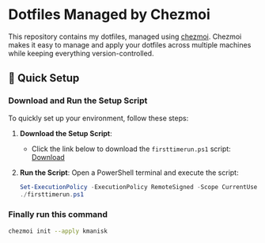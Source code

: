 <!--### For Normal User-->

# Dotfiles Managed by Chezmoi

This repository contains my dotfiles, managed using [chezmoi](https://www.chezmoi.io). Chezmoi makes it easy to manage and apply your dotfiles across multiple machines while keeping everything version-controlled.

## 🚀 Quick Setup

### Download and Run the Setup Script

To quickly set up your environment, follow these steps:

1. **Download the Setup Script**:
   - Click the link below to download the `firsttimerun.ps1` script:
     [Download](https://github.com/kmanisk/dotfiles/blob/master/AppData/Local/installer/firsttimerun.ps1)

2. **Run the Script**:
   Open a PowerShell terminal and execute the script:
   ```powershell
   Set-ExecutionPolicy -ExecutionPolicy RemoteSigned -Scope CurrentUser
   ./firsttimerun.ps1
<!--```bash-->
<!--Set-ExecutionPolicy -ExecutionPolicy RemoteSigned -Scope CurrentUser-->
<!--Invoke-RestMethod -Uri https://get.scoop.sh | Invoke-Expression-->
<!--```-->
<!--### For Admin-->
<!--```bash-->
<!--Set-ExecutionPolicy -ExecutionPolicy RemoteSigned -Scope CurrentUser-->
<!--iex "& {$(irm get.scoop.sh)} -RunAsAdmin"-->
<!--scoop install main/chezmoi-->
<!--```-->
<!--### For Winget Users-->
<!---->
<!--```-->
<!--winget install twpayne.chezmoi-->
<!--winget install Git.Git-->
<!--winget install -e --id GitHub.cli-->
<!--```-->
<!---->
<!--### Configure Git-->
<!--```-->
<!---->
<!--git config --global user.name "kmanisk" -->
<!--git config --global user.email "youremail@example.com"-->
<!--gh auth login-->
<!--```-->

### Finally run this command
```bash
chezmoi init --apply kmanisk
```


